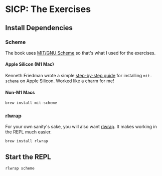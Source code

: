# SICP: The Exercises

## Install Dependencies

### Scheme

The book uses [MIT/GNU Scheme](https://www.gnu.org/software/mit-scheme/) so that's what I used for the exercises.

#### Apple Silicon (M1 Mac)

Kenneth Friedman wrote a simple [step-by-step guide](https://www.kennethfriedman.org/thoughts/2021/mit-scheme-on-apple-silicon/) for installing `mit-scheme` on Apple Silicon. Worked like a charm for me!

#### Non-M1 Macs

```sh
brew install mit-scheme
```

### rlwrap

For your own sanity's sake, you will also want [rlwrap](https://github.com/hanslub42/rlwrap). It makes working in the REPL much easier.

```sh
brew install rlwrap
```

## Start the REPL

```sh
rlwrap scheme
```
